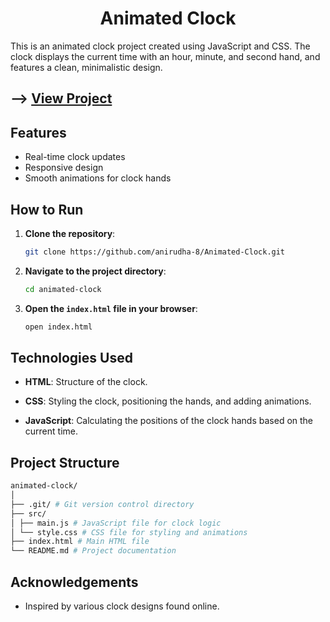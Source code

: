 <div align="center">
    <h1>Animated Clock</h1>
</div>

This is an animated clock project created using JavaScript and CSS. The clock displays the current time with an hour, minute, and second hand, and features a clean, minimalistic design.

## --> [View Project](https://anirudha-8.github.io/Animated-Clock/)

## Features

- Real-time clock updates
- Responsive design
- Smooth animations for clock hands

## How to Run

1. **Clone the repository**:

    ```bash
    git clone https://github.com/anirudha-8/Animated-Clock.git
    ```

2. **Navigate to the project directory**:

    ```bash
    cd animated-clock
    ```

3. **Open the `index.html` file in your browser**:

    ```bash
    open index.html
    ```

## Technologies Used

- **HTML**: Structure of the clock.

- **CSS**: Styling the clock, positioning the hands, and adding animations.

- **JavaScript**: Calculating the positions of the clock hands based on the current time.

## Project Structure

```bash
animated-clock/
│
├── .git/ # Git version control directory
├── src/
│ ├── main.js # JavaScript file for clock logic
│ └── style.css # CSS file for styling and animations
├── index.html # Main HTML file
└── README.md # Project documentation
```

## Acknowledgements

- Inspired by various clock designs found online.
